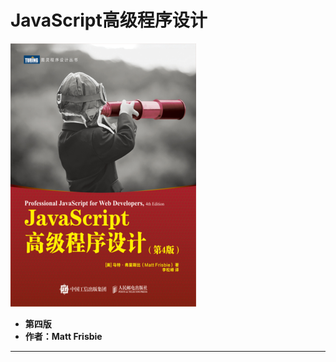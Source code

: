 # JavaScript高级程序设计
![](/%E8%AF%BB%E4%B9%A6%E7%AC%94%E8%AE%B0/JavaScript/JavaScript%E9%AB%98%E7%BA%A7%E7%A8%8B%E5%BA%8F%E8%AE%BE%E8%AE%A1/\.imagefiles/cover.webp)
- **第四版**
- **作者：Matt Frisbie**
---